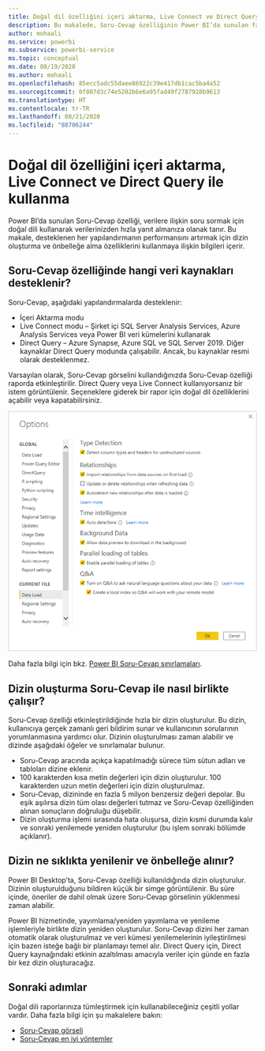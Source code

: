 ```yaml
---
title: Doğal dil özelliğini içeri aktarma, Live Connect ve Direct Query ile kullanma
description: Bu makalede, Soru-Cevap özelliğinin Power BI’da sunulan farklı veri kaynağı türleriyle nasıl çalıştığını inceleyeceğiz. Dizin oluşturma ve önbelleğe alma kavramlarını da ele alacağız.
author: mohaali
ms.service: powerbi
ms.subservice: powerbi-service
ms.topic: conceptual
ms.date: 08/19/2020
ms.author: mohaali
ms.openlocfilehash: 85ecc5adc55daee86922c39e417db1cac5ba4a52
ms.sourcegitcommit: 0f807d3c74e5202b6e6a95fad49f2787928b9613
ms.translationtype: HT
ms.contentlocale: tr-TR
ms.lasthandoff: 08/21/2020
ms.locfileid: "88706244"
---
```

# <a name="use-natural-language-with-import-live-connect-and-direct-query"></a>Doğal dil özelliğini içeri aktarma, Live Connect ve Direct Query ile kullanma

Power BI’da sunulan Soru-Cevap özelliği, verilere ilişkin soru sormak için doğal dili kullanarak verilerinizden hızla yanıt almanıza olanak tanır. Bu makale, desteklenen her yapılandırmanın performansını artırmak için dizin oluşturma ve önbelleğe alma özelliklerini kullanmaya ilişkin bilgileri içerir.

## <a name="what-data-sources-are-supported-in-qa"></a>Soru-Cevap özelliğinde hangi veri kaynakları desteklenir?

Soru-Cevap, aşağıdaki yapılandırmalarda desteklenir:

- İçeri Aktarma modu
- Live Connect modu – Şirket içi SQL Server Analysis Services, Azure Analysis Services veya Power BI veri kümelerini kullanarak
- Direct Query – Azure Synapse, Azure SQL ve SQL Server 2019. Diğer kaynaklar Direct Query modunda çalışabilir. Ancak, bu kaynaklar resmi olarak desteklenmez.

Varsayılan olarak, Soru-Cevap görselini kullandığınızda Soru-Cevap özelliği raporda etkinleştirilir. Direct Query veya Live Connect kullanıyorsanız bir istem görüntülenir. Seçeneklere giderek bir rapor için doğal dil özelliklerini açabilir veya kapatabilirsiniz.

![Soru-Cevap masaüstü seçenekleri](media/qna-desktop-options.png)

Daha fazla bilgi için bkz. [Power BI Soru-Cevap sınırlamaları](q-and-a-limitations.md).

## <a name="how-does-indexing-work-with-qa"></a>Dizin oluşturma Soru-Cevap ile nasıl birlikte çalışır?

Soru-Cevap özelliği etkinleştirildiğinde hızla bir dizin oluşturulur. Bu dizin, kullanıcıya gerçek zamanlı geri bildirim sunar ve kullanıcının sorularının yorumlanmasına yardımcı olur. Dizinin oluşturulması zaman alabilir ve dizinde aşağıdaki öğeler ve sınırlamalar bulunur.

- Soru-Cevap aracında açıkça kapatılmadığı sürece tüm sütun adları ve tabloları dizine eklenir.
- 100 karakterden kısa metin değerleri için dizin oluşturulur. 100 karakterden uzun metin değerleri için dizin oluşturulmaz. 
- Soru-Cevap, dizininde en fazla 5 milyon benzersiz değeri depolar. Bu eşik aşılırsa dizin tüm olası değerleri tutmaz ve Soru-Cevap özelliğinden alınan sonuçların doğruluğu düşebilir.
- Dizin oluşturma işlemi sırasında hata oluşursa, dizin kısmi durumda kalır ve sonraki yenilemede yeniden oluşturulur (bu işlem sonraki bölümde açıklanır).

## <a name="how-often-is-the-index-refreshed-and-cached"></a>Dizin ne sıklıkta yenilenir ve önbelleğe alınır?

Power BI Desktop’ta, Soru-Cevap özelliği kullanıldığında dizin oluşturulur. Dizinin oluşturulduğunu bildiren küçük bir simge görüntülenir. Bu süre içinde, öneriler de dahil olmak üzere Soru-Cevap görselinin yüklenmesi zaman alabilir.

Power BI hizmetinde, yayımlama/yeniden yayımlama ve yenileme işlemleriyle birlikte dizin yeniden oluşturulur. Soru-Cevap dizini her zaman otomatik olarak oluşturulmaz ve veri kümesi yenilemelerinin iyileştirilmesi için bazen isteğe bağlı bir planlamayı temel alır. Direct Query için, Direct Query kaynağındaki etkinin azaltılması amacıyla veriler için günde en fazla bir kez dizin oluşturacağız.

## <a name="next-steps"></a>Sonraki adımlar

Doğal dili raporlarınıza tümleştirmek için kullanabileceğiniz çeşitli yollar vardır. Daha fazla bilgi için şu makalelere bakın:

* [Soru-Cevap görseli](../visuals/power-bi-visualization-q-and-a.md)
* [Soru-Cevap en iyi yöntemler](q-and-a-best-practices.md)
